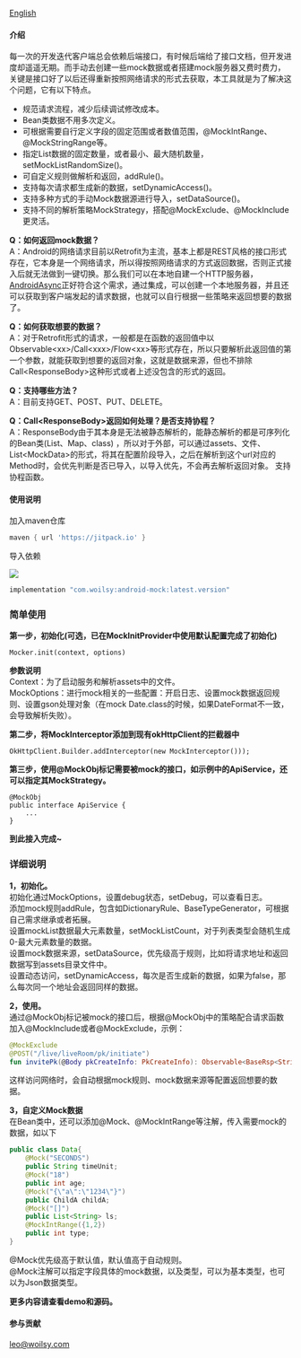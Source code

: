 
[English](https://github.com/woilsy/android-mock/blob/master/README_EN.md)

#### 介绍

每一次的开发迭代客户端总会依赖后端接口，有时候后端给了接口文档，但开发进度却遥遥无期。而手动去创建一些mock数据或者搭建mock服务器又费时费力，关键是接口好了以后还得重新按照网络请求的形式去获取，本工具就是为了解决这个问题，它有以下特点。  
* 规范请求流程，减少后续调试修改成本。  
* Bean类数据不用多次定义。  
* 可根据需要自行定义字段的固定范围或者数值范围，@MockIntRange、@MockStringRange等。
* 指定List数据的固定数量，或者最小、最大随机数量，setMockListRandomSize()。
* 可自定义规则做解析和返回，addRule()。
* 支持每次请求都生成新的数据，setDynamicAccess()。
* 支持多种方式的手动Mock数据源进行导入，setDataSource()。
* 支持不同的解析策略MockStrategy，搭配@MockExclude、@MockInclude更灵活。

**Q：如何返回mock数据？**  
A：Android的网络请求目前以Retrofit为主流，基本上都是REST风格的接口形式存在，它本身是一个网络请求，所以得按照网络请求的方式返回数据，否则正式接入后就无法做到一键切换。那么我们可以在本地自建一个HTTP服务器，[AndroidAsync](https://github.com/koush/AndroidAsync)正好符合这个需求，通过集成，可以创建一个本地服务器，并且还可以获取到客户端发起的请求数据，也就可以自行根据一些策略来返回想要的数据了。

**Q：如何获取想要的数据？**  
A：对于Retrofit形式的请求，一般都是在函数的返回值中以Observable\<xx\>/Call\<xxx\>/Flow\<xx\>等形式存在，所以只要解析此返回值的第一个参数，就能获取到想要的返回对象，这就是数据来源，但也不排除Call\<ResponseBody\>这种形式或者上述没包含的形式的返回。

**Q：支持哪些方法？**  
A：目前支持GET、POST、PUT、DELETE。

**Q：Call\<ResponseBody\>返回如何处理？是否支持协程？**  
A：ResponseBody由于其本身是无法被静态解析的，能静态解析的都是可序列化的Bean类(List、Map、class)
，所以对于外部，可以通过assets、文件、List\<MockData\>的形式，将其在配置阶段导入，之后在解析到这个url对应的Method时，会优先判断是否已导入，以导入优先，不会再去解析返回对象。
支持协程函数。

#### 使用说明

加入maven仓库

```groovy
maven { url 'https://jitpack.io' }
```

导入依赖

[![](https://jitpack.io/v/com.woilsy/android-mock.svg)](https://jitpack.io/#com.woilsy/android-mock)
```groovy
implementation "com.woilsy:android-mock:latest.version"
```

### 简单使用

**第一步，初始化(可选，已在MockInitProvider中使用默认配置完成了初始化)**

```
Mocker.init(context, options)
```

**参数说明**  
Context：为了启动服务和解析assets中的文件。  
MockOptions：进行mock相关的一些配置：开启日志、设置mock数据返回规则、设置gson处理对象（在mock Date.class的时候，如果DateFormat不一致，会导致解析失败）。

**第二步，将MockInterceptor添加到现有okHttpClient的拦截器中**

```
OkHttpClient.Builder.addInterceptor(new MockInterceptor()));
```
**第三步，使用@MockObj标记需要被mock的接口，如示例中的ApiService，还可以指定其MockStrategy。**
```
@MockObj
public interface ApiService {
    ...
}
```

**到此接入完成~**

### 详细说明
**1，初始化。**  
初始化通过MockOptions，设置debug状态，setDebug，可以查看日志。  
添加mock规则addRule，包含如DictionaryRule、BaseTypeGenerator，可根据自己需求继承或者拓展。  
设置mockList数据最大元素数量，setMockListCount，对于列表类型会随机生成0-最大元素数量的数据。  
设置mock数据来源，setDataSource，优先级高于规则，比如将请求地址和返回数据写到assets目录文件中。  
设置动态访问，setDynamicAccess，每次是否生成新的数据，如果为false，那么每次同一个地址会返回同样的数据。

**2，使用。**  
通过@MockObj标记被mock的接口后，根据@MockObj中的策略配合请求函数加入@MockInclude或者@MockExclude，示例：

```kotlin
@MockExclude  
@POST("/live/liveRoom/pk/initiate")  
fun invitePk(@Body pkCreateInfo: PkCreateInfo): Observable<BaseRsp<String>>  
```

这样访问网络时，会自动根据mock规则、mock数据来源等配置返回想要的数据。

**3，自定义Mock数据**  
在Bean类中，还可以添加@Mock、@MockIntRange等注解，传入需要mock的数据，如以下
```java
public class Data{
    @Mock("SECONDS")
    public String timeUnit;
    @Mock("18")
    public int age;
    @Mock("{\"a\":\"1234\"}")
    public ChildA childA;
    @Mock("[]")
    public List<String> ls;
    @MockIntRange({1,2})
    public int type;   
}
```
@Mock优先级高于默认值，默认值高于自动规则。  
@Mock注解可以指定字段具体的mock数据，以及类型，可以为基本类型，也可以为Json数据类型。


**更多内容请查看demo和源码。**

#### 参与贡献

leo@woilsy.com
